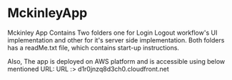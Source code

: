 # MckinleyApp

Mckinley App Contains Two folders one for Login Logout workflow's UI implementation and other for it's server side implementation. Both folders has a readMe.txt file, which contains start-up instructions.

Also, The app is deployed on AWS platform and is accessible using below mentioned URL: 
URL :> d1r0jnzq8d3ch0.cloudfront.net
